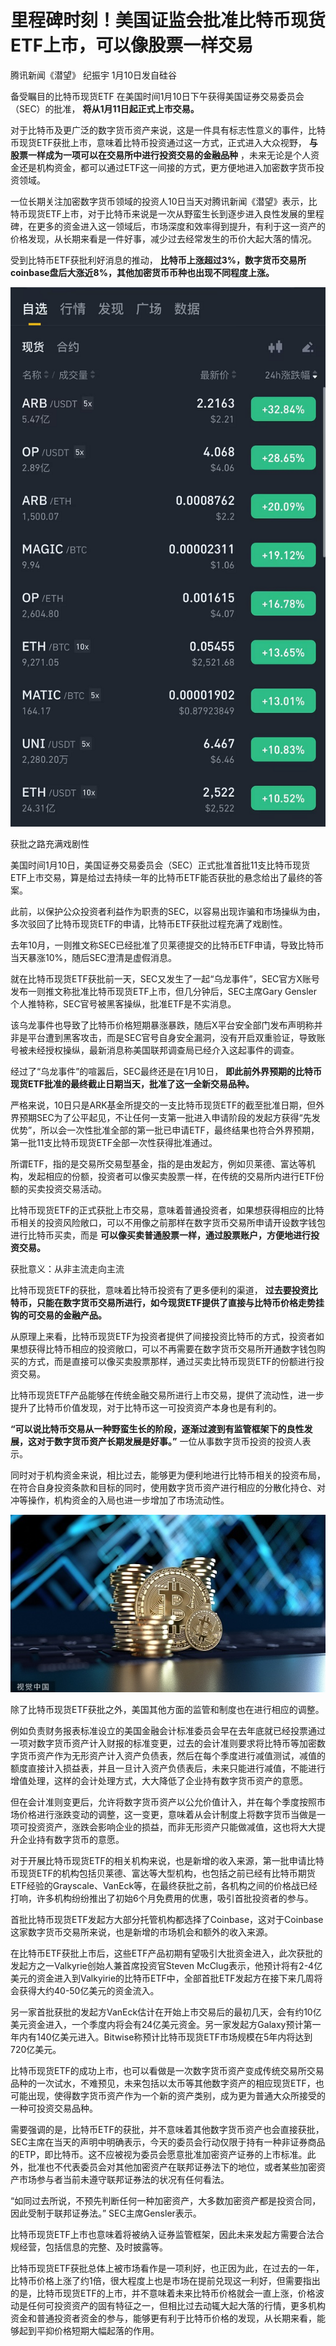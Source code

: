 # 里程碑时刻！美国证监会批准比特币现货ETF上市，可以像股票一样交易

腾讯新闻《潜望》 纪振宇 1月10日发自硅谷

备受瞩目的比特币现货ETF 在美国时间1月10日下午获得美国证券交易委员会（SEC）的批准， **将从1月11日起正式上市交易。**

对于比特币及更广泛的数字货币资产来说，这是一件具有标志性意义的事件，比特币现货ETF获批上市，意味着比特币投资通过这一方式，正式进入大众视野，
**与股票一样成为一项可以在交易所中进行投资交易的金融品种**
，未来无论是个人资金还是机构资金，都可以通过ETF这一间接的方式，更方便地进入加密数字货币投资领域。

一位长期关注加密数字货币领域的投资人10日当天对腾讯新闻《潜望》表示，比特币现货ETF上市，对于比特币来说是一次从野蛮生长到逐步进入良性发展的里程碑，在更多的资金进入这一领域后，市场深度和效率得到提升，有利于这一资产的价格发现，从长期来看是一件好事，减少过去经常发生的币价大起大落的情况。

受到比特币ETF获批利好消息的推动， **比特币上涨超过3%，数字货币交易所coinbase盘后大涨近8%，其他加密货币币种也出现不同程度上涨。**

![3fddb91c8425c6edaf878a551000a2da.jpg](https://raw.githubusercontent.com/qqhsx/qqnews_image/main/2024/01/11/里程碑时刻！美国证监会批准比特币现货ETF上市，可以像股票一样交易/3fddb91c8425c6edaf878a551000a2da.jpg)

获批之路充满戏剧性

美国时间1月10日，美国证券交易委员会（SEC）正式批准首批11支比特币现货ETF上市交易，算是给过去持续一年的比特币ETF能否获批的悬念给出了最终的答案。

此前，以保护公众投资者利益作为职责的SEC，以容易出现诈骗和市场操纵为由，多次驳回了比特币现货ETF的申请，比特币ETF获批过程充满了戏剧性。

去年10月，一则推文称SEC已经批准了贝莱德提交的比特币ETF申请，导致比特币当天暴涨10%，随后SEC澄清是虚假消息。

就在比特币现货ETF获批前一天，SEC又发生了一起“乌龙事件”，SEC官方X账号发布一则推文称批准比特币现货ETF上市，但几分钟后，SEC主席Gary
Gensler个人推特称，SEC官号被黑客操纵，批准ETF是不实消息。

该乌龙事件也导致了比特币价格短期暴涨暴跌，随后X平台安全部门发布声明称并非是平台遭到黑客攻击，而是SEC官号自身安全漏洞，没有开启双重验证，导致账号被未经授权操纵，最新消息称美国联邦调查局已经介入这起事件的调查。

经过了“乌龙事件”的喧嚣后，SEC最终还是在1月10日， **即此前外界预期的比特币现货ETF批准的最终截止日期当天，批准了这一全新交易品种。**

严格来说，10日只是ARK基金所提交的一支比特币现货ETF的截至批准日期，但外界预期SEC为了公平起见，不让任何一支第一批进入申请阶段的发起方获得“先发优势”，所以会一次性批准全部的第一批已申请ETF，最终结果也符合外界预期，第一批11支比特币现货ETF全部一次性获得批准通过。

所谓ETF，指的是交易所交易型基金，指的是由发起方，例如贝莱德、富达等机构，发起相应的份额，投资者可以像买卖股票一样，在传统的交易所内进行ETF份额的买卖投资交易活动。

比特币现货ETF的正式获批上市交易，意味着普通投资者，如果想获得相应的比特币相关的投资风险敞口，可以不用像之前那样在数字货币交易所申请开设数字钱包进行比特币买卖，而是
**可以像买卖普通股票一样，通过股票账户，方便地进行投资交易。**

获批意义：从非主流走向主流

比特币现货ETF的获批，意味着比特币投资有了更多便利的渠道，
**过去要投资比特币，只能在数字货币交易所进行，如今现货ETF提供了直接与比特币价格走势挂钩的可交易的金融产品。**

从原理上来看，比特币现货ETF为投资者提供了间接投资比特币的方式，投资者如果想获得比特币相应的投资敞口，可以不再需要在数字货币交易所开通数字钱包购买的方式，而是直接可以像买卖股票那样，通过买卖比特币现货ETF的份额进行投资交易。

比特币现货ETF产品能够在传统金融交易所进行上市交易，提供了流动性，进一步提升了比特币价值发现，对于比特币这一可投资资产本身也是有利的。

**“可以说比特币交易从一种野蛮生长的阶段，逐渐过渡到有监管框架下的良性发展，这对于数字货币资产长期发展是好事。”** 一位从事数字货币投资的投资人表示。

同时对于机构资金来说，相比过去，能够更为便利地进行比特币相关的投资布局，在符合自身投资条款和目标的同时，使用数字货币资产进行相应的分散化持仓、对冲等操作，机构资金的入局也进一步增加了市场流动性。

![bf4f23c92b34d272c8041703d7f8876f.jpg](https://raw.githubusercontent.com/qqhsx/qqnews_image/main/2024/01/11/里程碑时刻！美国证监会批准比特币现货ETF上市，可以像股票一样交易/bf4f23c92b34d272c8041703d7f8876f.jpg)

除了比特币现货ETF获批之外，美国其他方面的监管和制度也在进行相应的调整。

例如负责财务报表标准设立的美国金融会计标准委员会早在去年底就已经投票通过一项对数字货币资产计入财报的标准变更，过去的会计准则要求将比特币等加密数字货币资产作为无形资产计入资产负债表，然后在每个季度进行减值测试，减值的额度直接计入损益表，并且一旦计入资产负债表后，未来只能进行减值，不能进行增值处理，这样的会计处理方式，大大降低了企业持有数字货币资产的意愿。

但在会计准则变更后，允许将数字货币资产以公允价值计入，并在每个季度按照市场价格进行涨跌变动的调整，这一变更，意味着从会计制度上将数字货币当做是一项可投资资产，涨跌会影响企业的损益，而非无形资产只能做减值，这也将大大提升企业持有数字货币的意愿。

对于开展比特币现货ETF的相关机构来说，也是新增的收入来源，第一批申请比特币现货ETF的机构包括贝莱德、富达等大型机构，也包括之前已经有比特币期货ETF经验的Grayscale、VanEck等，在最终获批之前，各机构之间的价格战已经打响，许多机构纷纷推出了初始6个月免费用的优惠，吸引首批投资者的参与。

首批比特币现货ETF发起方大部分托管机构都选择了Coinbase，这对于Coinbase这家数字货币交易所来说，也是新增的市场机会和额外的收入来源。

在比特币ETF获批上市后，这些ETF产品初期有望吸引大批资金进入，此次获批的发起方之一Valkyrie创始人兼首席投资官Steven
McClug表示，他预计将有2-4亿美元的资金进入到Valkyirie的比特币ETF中，全部首批ETF发起方在接下来几周将会获得大约40-50亿美元的资金流入。

另一家首批获批的发起方VanEck估计在开始上市交易后的最初几天，会有约10亿美元资金进入，一个季度内将会有24亿美元资金。另一家发起方Galaxy预计第一年内有140亿美元进入。Bitwise称预计比特币现货ETF市场规模在5年内将达到720亿美元。

比特币现货ETF的成功上市，也可以看做是一次数字货币资产变成传统交易所交易品种的一次试水，不难预见，未来包括以太币等其他数字资产的相应现货ETF，也可能出现，使得数字货币资产作为一个新的资产类别，成为更为普通大众所接受的一种可投资交易品种。

需要强调的是，比特币ETF的获批，并不意味着其他数字货币资产也会直接获批，SEC主席在当天的声明中明确表示，今天的委员会行动仅限于持有一种非证券商品的ETP，即比特币。这不应被视为委员会愿意批准加密资产证券的上市标准。此外，批准也不代表委员会对其他加密资产在联邦证券法下的地位，或者某些加密资产市场参与者当前未遵守联邦证券法的状况有任何看法。

“如同过去所说，不预先判断任何一种加密资产，大多数加密资产都是投资合同，因此受制于联邦证券法。” SEC主席Gensler表示。

比特币现货ETF上市也意味着将被纳入证券监管框架，因此未来发起方需要合法合规经营，包括信息的完整、及时披露等。

比特币现货ETF获批总体上被市场看作是一项利好，也正因为此，在过去的一年，比特币价格上涨了约1倍，很大程度上也是市场在提前兑现这一利好，但需要指出的是，比特币现货ETF的上市，并不意味着未来比特币价格就会一直上涨，价格波动是任何可投资资产的固有特征之一，但相比过去动辄大起大落的行情，更多机构资金和普通投资者资金的参与，能够更有利于比特币价格的发现，从长期来看，能够起到平抑价格短期大幅起落的作用。

